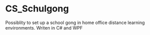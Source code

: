 # CS_Schulgong
Possiblity to set up a school gong in home office distance learning environments. Writen in C# and WPF
